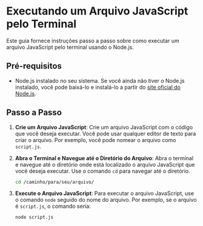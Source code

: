# Executando um Arquivo JavaScript pelo Terminal

Este guia fornece instruções passo a passo sobre como executar um arquivo JavaScript pelo terminal usando o Node.js.

## Pré-requisitos

- Node.js instalado no seu sistema. Se você ainda não tiver o Node.js instalado, você pode baixá-lo e instalá-lo a partir do [site oficial do Node.js](https://nodejs.org/).

## Passo a Passo

1. **Crie um Arquivo JavaScript**: Crie um arquivo JavaScript com o código que você deseja executar. Você pode usar qualquer editor de texto para criar o arquivo. Por exemplo, você pode nomear o arquivo como `script.js`.

2. **Abra o Terminal e Navegue até o Diretório do Arquivo**: Abra o terminal e navegue até o diretório onde está localizado o arquivo JavaScript que você deseja executar. Use o comando `cd` para navegar até o diretório.

    ```bash
    cd /caminho/para/seu/arquivo/
    ```

3. **Execute o Arquivo JavaScript**: Para executar o arquivo JavaScript, use o comando `node` seguido do nome do arquivo. Por exemplo, se o arquivo é `script.js`, o comando seria:

    ```bash
    node script.js
    ```
